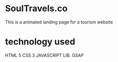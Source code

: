 # SoulTravels.co

This is a animated landing page for a tourism website

# technology used

HTML 5
CSS 3
JAVASCRIPT LIB. GSAP